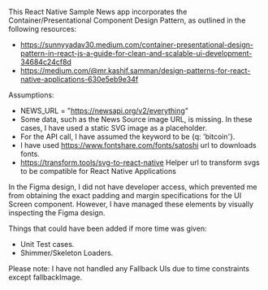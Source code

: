 This React Native Sample News app incorporates the Container/Presentational Component Design Pattern, as outlined in the following resources:

- https://sunnyyadav30.medium.com/container-presentational-design-pattern-in-react-js-a-guide-for-clean-and-scalable-ui-development-34684c24cf8d
- https://medium.com/@mr.kashif.samman/design-patterns-for-react-native-applications-630e5eb9e34f

Assumptions:

- NEWS_URL = "https://newsapi.org/v2/everything"
- Some data, such as the News Source image URL, is missing. In these cases, I have used a static SVG image as a placeholder.
- For the API call, I have assumed the keyword to be {q: 'bitcoin'}.
- I have used https://www.fontshare.com/fonts/satoshi url to downloads fonts.
- https://transform.tools/svg-to-react-native Helper url to transform svgs to be compatible for React Native Applications

In the Figma design, I did not have developer access, which prevented me from obtaining the exact padding and margin specifications for the UI Screen component. However, I have managed these elements by visually inspecting the Figma design.

Things that could have been added if more time was given:

- Unit Test cases.
- Shimmer/Skeleton Loaders.

Please note: I have not handled any Fallback UIs due to time constraints except fallbackImage.

